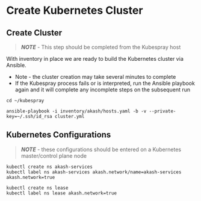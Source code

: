 # Create Kubernetes Cluster

## Create Cluster

> _**NOTE**_ - This step should be completed from the Kubespray host

With inventory in place we are ready to build the Kubernetes cluster via Ansible.

* Note - the cluster creation may take several minutes to complete
* If the Kubespray process fails or is interpreted, run the Ansible playbook again and it will complete any incomplete steps on the subsequent run

```
cd ~/kubespray

ansible-playbook -i inventory/akash/hosts.yaml -b -v --private-key=~/.ssh/id_rsa cluster.yml
```

## Kubernetes Configurations

> _**NOTE**_ - these configurations should be entered on a Kubernetes master/control plane node

```
kubectl create ns akash-services
kubectl label ns akash-services akash.network/name=akash-services akash.network=true

kubectl create ns lease
kubectl label ns lease akash.network=true
```
